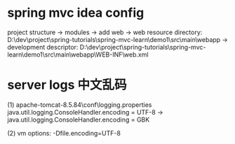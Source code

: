 # spring mvc idea config
project structure -> modules -> add web 
-> web resource directory: D:\dev\project\spring-tutorials\spring-mvc-learn\demo1\src\main\webapp
-> development descriptor: D:\dev\project\spring-tutorials\spring-mvc-learn\demo1\src\main\webapp\WEB-INF\web.xml

# server logs 中文乱码
(1)
apache-tomcat-8.5.84\conf\logging.properties
java.util.logging.ConsoleHandler.encoding = UTF-8
->
java.util.logging.ConsoleHandler.encoding = GBK

(2)
vm options: -Dfile.encoding=UTF-8